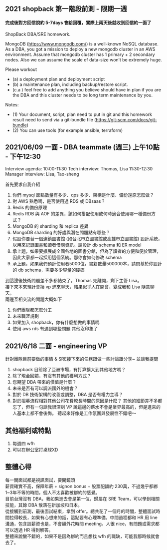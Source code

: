 ## 2021 shopback 第一階段前測 - 限期一週
#### 完成後對方回信說約 5-7days 會給回覆，實際上兩天後就收到回信約一面了
ShopBack DBA/SRE homework. 

MongoDB (https://www.mongodb.com/) is a well-known NoSQL database. As a DBA, you got a mission to deploy a new mongodb cluster in an AWS environment. Assume that mongodb cluster has 1 primary + 2 secondary nodes. Also we can assume the scale of data-size won’t be extremely huge. 

Please workout 
- (a) a deployment plan and deployment script 
- (b) a maintenance plan, including backup/restore script. 
- (c.a ) feel free to add anything you believe should have in plan if you are the DBA and this cluster needs to be long term maintenance by you. 

Notes: 
- (1) Your document, script, plan need to put in git and this homework result need to send via a git-bundle file (https://git-scm.com/docs/git-bundle) 
- (2) You can use tools (for example ansible, terraform)


## 2021/06/09 一面 - DBA teammate (週三) 上午10點 - 下午12:30 
Interview agenda: 
10:00-11:30  Tech interview: Thomas, Lisa
11:30-12:30  Manager interview: Lisa, Tao-sheng

首先要求自我介紹<br>

1. 你們 mysql 節點數量有多少、qps 多少、架構是什麼、備份還原怎麼做？
2. 對 AWS 熟悉嗎，是否使用過 RDS 或 DBsaas？
3. Redis 的備份原理
4. Redis RDB 與 AOF 的差異，該如何搭配使用或何時適合使用哪一種備份方式？
5. MongoDB 的 sharding 和 replica 差異
6. MongoDB sharding 的好處與潛在問題點有哪些？
7. 假設你要替一個連鎖圖書館 (如台北市立圖書館或高雄市立圖書館) 設計系統，以用來記錄圖書和讀者借閱資訊。請設計 db schema 和 ER model
8. 承上題，如果要擴展成全國各地的圖書分館，但為了讀者的方便和便於管理，因此大家都一起採用這個系統。那你會如何修改 schema
9. 承上題，如果我們預計使用者5000位，書籍數量500000本，請問基於你設計的 db schema，需要多少容量的硬碟

到這邊後技術問題差不多都結束了，Thomas 先離開，剩下主管 Lisa。<br>
接下來本來預計會換 vp 進來聊天，結果似乎人在開會，變成我和 Lisa 隨意聊天。<br>
兩邊互相交流的問題大概如下
1. 你們團隊都怎麼分工
2. 未來職涯規劃
3. 如果加入 shopback，你有什麼想做的事情嗎
4. 使用 aws rds 有遇到哪些問題
其他沒印象了

## 2021/6/18 二面 - engineering VP
針對團隊目前要做的事情 & SRE接下來的任務跟做一些討論跟分享~
並讓我提問
1. shopback 目前除了亞洲市場，有打算擴大到其他地方嗎？
2. 除了現金回饋，有沒有其他的獲利方式？
3. 您期望 DBA 帶來的價值是什麼？
4. 未來是否有可以調派國外的機會？
5. 對於 DB 技術架構的改善或調整，DBA 是否有權力主導？
6. 對於招募流程相對其他公司花費較長時間的原因是什麼？
其他的細節差不多都忘了，但有一句話我很深刻
VP 說這邊的薪水不會是業界最高的，但是進來的人基本上都不會後悔。
聽起來好像是工作氛圍與發展性不錯吧～

## 其他福利或特點
1. 每週四 wfh 
2. 可以在辦公室打桌球XD

## 整體心得
每一關面試都是視訊面試，要開鏡頭<br>
薪資確實不高，保障年薪 + signon bonus + 股票配額約 230萬，不過幾乎都綁1~3年不等的時間，個人不太喜歡被綁約的感覺。<br>
目前台灣沒有 DBA，我如果進去會是第一位，歸屬在 SRE Team，可以學到相關技能，其餘 DBA 散落在新加坡和日本。<br>
從接觸到前測，最後面試結束，拿到 offer。總共花了一個月的時間，整體面試時間拉得較長，如果有心想來的話，這點要有心理準備。中間過程都和 HR 用 line 溝通，包含談薪資也是，不會額外花時間 meeting。人很 nice，有問題或需求都可以透過 HR 得到解答。<br>
整體來說蠻不錯的，如果不是因為綁約而且想找 wfh 的職缺，可能我那時候就會去了。
